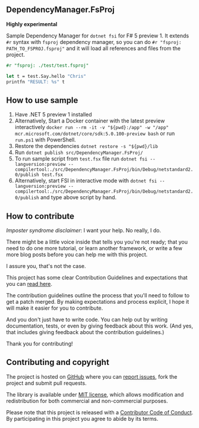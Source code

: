 ## DependencyManager.FsProj

**Highly experimental**

Sample Dependency Manager for `dotnet fsi` for F# 5 preview 1. It extends `#r` syntax with `fsproj` dependency manager, so you can do `#r "fsproj: PATH_TO_FSPROJ.fsproj"` and it will load all references and files from the project.

```fsharp
#r "fsproj: ./test/test.fsproj"

let t = test.Say.hello "Chris"
printfn "RESULT: %s" t
```

## How to use sample

1. Have .NET 5 preview 1 installed
2. Alternatively, Start a Docker container with the latest preview interactively `docker run --rm -it -v "${pwd}:/app" -w "/app" mcr.microsoft.com/dotnet/core/sdk:5.0.100-preview bash` or run `run.ps1` with PowerShell.
3. Restore the dependencies `dotnet restore -s "${pwd}/lib`
4. Run `dotnet publish src/DependencyManager.FsProj/`
5. To run sample script from `test.fsx` file run `dotnet fsi --langversion:preview --compilertool:./src/DependencyManager.FsProj/bin/Debug/netstandard2.0/publish test.fsx`
6. Alternatively, start FSI in interactive mode with `dotnet fsi --langversion:preview --compilertool:./src/DependencyManager.FsProj/bin/Debug/netstandard2.0/publish` and type above script by hand.

## How to contribute

*Imposter syndrome disclaimer*: I want your help. No really, I do.

There might be a little voice inside that tells you you're not ready; that you need to do one more tutorial, or learn another framework, or write a few more blog posts before you can help me with this project.

I assure you, that's not the case.

This project has some clear Contribution Guidelines and expectations that you can [read here](https://github.com/Krzysztof-Cieslak/DependencyManager.FsProj/blob/master/CONTRIBUTING.md).

The contribution guidelines outline the process that you'll need to follow to get a patch merged. By making expectations and process explicit, I hope it will make it easier for you to contribute.

And you don't just have to write code. You can help out by writing documentation, tests, or even by giving feedback about this work. (And yes, that includes giving feedback about the contribution guidelines.)

Thank you for contributing!


## Contributing and copyright

The project is hosted on [GitHub](https://github.com/Krzysztof-Cieslak/DependencyManager.FsProj) where you can [report issues](https://github.com/Krzysztof-Cieslak/DependencyManager.FsProj/issues), fork
the project and submit pull requests.

The library is available under [MIT license](https://github.com/Krzysztof-Cieslak/DependencyManager.FsProj/blob/master/LICENSE.md), which allows modification and redistribution for both commercial and non-commercial purposes.

Please note that this project is released with a [Contributor Code of Conduct](CODE_OF_CONDUCT.md). By participating in this project you agree to abide by its terms.